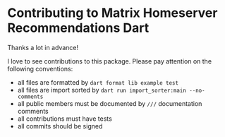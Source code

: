 # Contributing to Matrix Homeserver Recommendations Dart

Thanks a lot in advance!

I love to see contributions to this package. Please pay attention on the following conventions:

- all files are formatted by `dart format lib example test`
- all files are import sorted by `dart run import_sorter:main --no-comments`
- all public members must be documented by `///` documentation comments
- all contributions must have tests
- all commits should be signed

